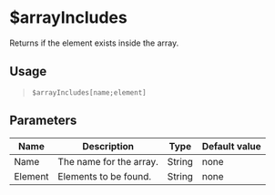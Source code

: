 # $arrayIncludes
Returns if the element exists inside the array.
## Usage
> `$arrayIncludes[name;element]`
## Parameters
|  Name   |       Description       |  Type  | Default value |
|---------|-------------------------|--------|---------------|
| Name    | The name for the array. | String | none          |
| Element | Elements to be found.   | String | none          |
